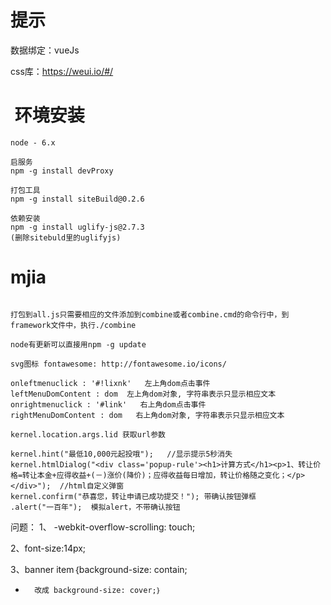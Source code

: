 #  提示  

数据绑定：vueJs   

css库：https://weui.io/#/    

#  环境安装

```
node - 6.x

启服务
npm -g install devProxy

打包工具
npm -g install siteBuild@0.2.6

依赖安装
npm -g install uglify-js@2.7.3
(删除sitebuld里的uglifyjs)
```

# mjia




```

打包到all.js只需要相应的文件添加到combine或者combine.cmd的命令行中，到framework文件中，执行./combine

node有更新可以直接用npm -g update
 
svg图标 fontawesome: http://fontawesome.io/icons/

onleftmenuclick : '#!lixnk'   左上角dom点击事件
leftMenuDomContent : dom  左上角dom对象, 字符串表示只显示相应文本
onrightmenuclick : '#link'   右上角dom点击事件
rightMenuDomContent : dom   右上角dom对象, 字符串表示只显示相应文本

kernel.location.args.lid 获取url参数

kernel.hint("最低10,000元起投哦");   //显示提示5秒消失
kernel.htmlDialog("<div class='popup-rule'><h1>计算方式</h1><p>1、转让价格=转让本金+应得收益+(－)涨价(降价)；应得收益每日增加，转让价格随之变化；</p></div>");  //html自定义弹窗
kernel.confirm("恭喜您，转让申请已成功提交！"); 带确认按钮弹框
.alert("一百年");  模拟alert，不带确认按钮

```



问题：
1、 -webkit-overflow-scrolling: touch;

2、font-size:14px;

3、banner  item｛background-size: contain;
 +       改成 background-size: cover;｝
